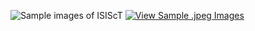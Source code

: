 ![Sample images of ISIScT](https://github.com/ISIScT-Dataset/ISIScT_Dataset/tree/main/images)
[![View Sample .jpeg Images](https://img.shields.io/badge/View-Sample%20Images-blue?style=for-the-badge)](https://github.com/ISIScT-Dataset/ISIScT_Dataset/tree/main/images)

